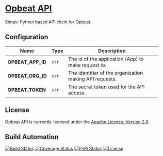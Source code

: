 # [Opbeat API](http://opbeat-api.hive.pt)

Simple Python based API client for Opbeat.

## Configuration

| Name              | Type  | Description                                             |
| ----------------- | ----- | ------------------------------------------------------- |
| **OPBEAT_APP_ID** | `str` | The id of the application (App) to make request to.     |
| **OPBEAT_ORG_ID** | `str` | The identifier of the organization making API requests. |
| **OPBEAT_TOKEN**  | `str` | The secret token used for the API access.               |

## License

Opbeat API is currently licensed under the [Apache License, Version 2.0](http://www.apache.org/licenses/).

## Build Automation

[![Build Status](https://app.travis-ci.com/hivesolutions/opbeat_api.svg?branch=master)](https://travis-ci.com/github/hivesolutions/opbeat_api)
[![Coverage Status](https://coveralls.io/repos/hivesolutions/opbeat_api/badge.svg?branch=master)](https://coveralls.io/r/hivesolutions/opbeat_api?branch=master)
[![PyPi Status](https://img.shields.io/pypi/v/opbeat_api.svg)](https://pypi.python.org/pypi/opbeat_api)
[![License](https://img.shields.io/badge/license-Apache%202.0-blue.svg)](https://www.apache.org/licenses/)
